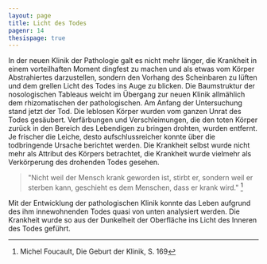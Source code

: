 ```yaml
---
layout: page
title: Licht des Todes
pagenr: 14
thesispage: true
---
```


In der neuen Klinik der Pathologie galt es nicht mehr länger, die Krankheit in einem vorteilhaften Moment dingfest zu machen und als etwas vom Körper Abstrahiertes darzustellen, sondern den Vorhang des Scheinbaren zu lüften und dem grellen Licht des Todes ins Auge zu blicken. Die Baumstruktur der nosologischen Tableaus weicht im Übergang zur neuen Klinik allmählich dem rhizomatischen der pathologischen. Am Anfang der Untersuchung stand jetzt der Tod. Die leblosen Körper wurden vom ganzen Unrat des Todes gesäubert. Verfärbungen und Verschleimungen, die den toten Körper zurück in den Bereich des Lebendigen zu bringen drohten, wurden entfernt. Je frischer die Leiche, desto aufschlussreicher konnte über die todbringende Ursache berichtet werden. Die Krankheit selbst wurde nicht mehr als Attribut des Körpers betrachtet, die Krankheit wurde vielmehr als Verkörperung des drohenden Todes gesehen.

>"Nicht weil der Mensch krank geworden ist, stirbt er, sondern weil er sterben kann, geschieht es dem Menschen, dass er krank wird." [^9]

Mit der Entwicklung der pathologischen Klinik konnte das Leben aufgrund des ihm innewohnenden Todes quasi von unten analysiert werden. Die Krankheit wurde so aus der Dunkelheit der Oberfläche ins Licht des Inneren des Todes geführt.

[^9]:
      Michel Foucault, Die Geburt der Klinik, S. 169
